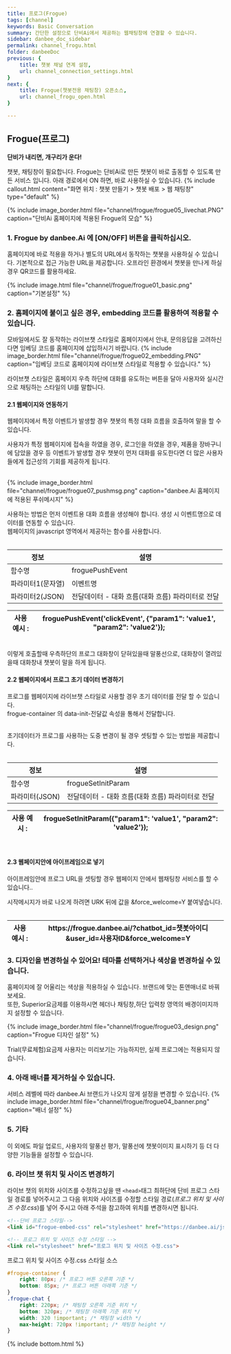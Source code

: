 ```yaml
---
title: 프로그(Frogue)
tags: [channel]
keywords: Basic Conversation
summary: 간단한 설정으로 단비Ai에서 제공하는 웹채팅창에 연결할 수 있습니다.
sidebar: danbee_doc_sidebar
permalink: channel_frogu.html
folder: danbeeDoc
previous: {
    title: 챗봇 채널 연계 설정,
    url: channel_connection_settings.html
}
next: {
    title: Frogue(챗봇전용 채팅창) 오픈소스,
    url: channel_frogu_open.html
}

---
```



## Frogue(프로그)


<strong>단비가 내리면, 개구리가 운다!</strong>

챗봇, 채팅창이 필요합니다. Frogue는 단비Ai로 만든 챗봇이 바로 출동할 수 있도록 만든 서비스 입니다.
아래 경로에서 ON 하면, 바로 사용하실 수 있습니다.
{% include callout.html content="화면 위치 : 챗봇 만들기 > 챗봇 배포 > 웹 채팅창" type="default" %}

{% include image_border.html file="channel/frogue/frogue05_livechat.PNG"  caption="단비Ai 홈페이지에 적용된 Frogue의 모습" %}


### 1. Frogue by danbee.Ai 에 [ON/OFF] 버튼을 클릭하십시오.

홈페이지에 바로 적용을 하거나 별도의 URL에서 동작하는 챗봇을 사용하실 수 있습니다.
기본적으로 접근 가능한 URL을 제공합니다. 오프라인 환경에서 챗봇을 만나게 하실 경우 QR코드를 활용하세요.

{% include image.html file="channel/frogue/frogue01_basic.png"  caption="기본설정" %}

### 2. 홈페이지에 붙이고 싶은 경우, embedding 코드를 활용하여 적용할 수 있습니다.

모바일에서도 잘 동작하는 라이브챗 스타일로 홈페이지에서 안내, 문의응답을 고려하신다면 임베딩 코드를 홈페이지에 삽입하시기 바랍니다.
{% include image_border.html file="channel/frogue/frogue02_embedding.PNG"  caption="임베딩 코드로 홈페이지에 라이브챗 스타일로 적용할 수 있습니다." %}

라이브챗 스타일은 홈페이지 우측 하단에 대화를 유도하는 버튼을 달아 사용자와 실시간으로 채팅하는 스타일의 UI를 말합니다.


#### 2.1 웹페이지와 연동하기

<div class="indented">

웹페이지에서 특정 이벤트가 발생할 경우 챗봇의 특정 대화 흐름을 호출하여 말을 할 수 있습니다. <br />

사용자가 특정 웹페이지에 접속을 하였을 경우, 로그인을 하였을 경우, 제품을 장바구니에 담았을 경우 등 이벤트가 발생할 경우
챗봇이 먼저 대화를 유도한다면 더 많은 사용자들에게 접근성의 기회를 제공하게 됩니다.<br /><br />

{% include image_border.html file="channel/frogue/frogue07_pushmsg.png" caption="danbee.Ai 홈페이지에 적용된 푸쉬메시지" %}

사용하는 방법은 먼저 이벤트용 대화 흐름을 생성해야 합니다. 생성 시 이벤트명으로 데이터를 연동할 수 있습니다.<br />
웹페이지의 javascript 영역에서 제공하는 함수를 사용합니다.<br /><br />

<table class="table table-striped">
  <thead>
    <tr>
      <th>정보</th>
      <th>설명</th>
    </tr>
  </thead>
  <tbody>
    <tr>
      <td>함수명</td>
      <td>froguePushEvent</td>
    </tr>
    <tr>
      <td>파라미터1(문자열)</td>
      <td>이벤트명</td>
    </tr>
    <tr>
      <td>파라미터2(JSON)</td>
      <td>전달데이터 - 대화 흐름(대화 흐름) 파라미터로 전달</td>
    </tr>
  </tbody>
</table>
<table class="table table-striped">
  <thead>
    <tr>
      <th>사용 예시 : </th>
      <th>froguePushEvent('clickEvent', {"param1": 'value1', "param2": 'value2'});</th>
    </tr>
  </thead>
</table>
<br />
이렇게 호출할때 우측하단의 프로그 대화창이 닫혀있을때 말풍선으로, 대화창이 열려있을때 대화창내 챗봇이 말을 하게 됩니다.<br /> 
</div>

#### 2.2 웹페이지에서 프로그 초기 데이터 변경하기

<div class="indented">

프로그를 웹페이지에 라이브챗 스타일로 사용할 경우 초기 데이터를 전달 할 수 있습니다. <br />
frogue-container 의 data-init-전달값 속성을 통해서 전달합니다. <br /><br />

초기데이터가 프로그를 사용하는 도중 변경이 될 경우 셋팅할 수 있는 방법을 제공합니다.<br /><br />

<table class="table table-striped">
  <thead>
    <tr>
      <th>정보</th>
      <th>설명</th>
    </tr>
  </thead>
  <tbody>
    <tr>
      <td>함수명</td>
      <td>frogueSetInitParam </td>
    </tr>
    <tr>
      <td>파라미터(JSON)</td>
      <td>전달데이터 - 대화 흐름(대화 흐름) 파라미터로 전달</td>
    </tr>
  </tbody>
</table>
<table class="table table-striped">
  <thead>
    <tr>
      <th>사용 예시 : </th>
      <th>frogueSetInitParam({"param1": 'value1', "param2": 'value2'});</th>
    </tr>
  </thead>
</table>
<br />

</div>

#### 2.3 웹페이지안에 아이프레임으로 넣기

<div class="indented">

아이프레임안에 프로그 URL을 셋팅할 경우 웹페이지 안에서 웹채팅창 서비스를 할 수 있습니다.. <br />

시작메시지가 바로 나오게 하려면 URK 뒤에 값을 &force_welcome=Y 붙여넣습니다.<br /><br />

<table class="table table-striped">
  <thead>
    <tr>
      <th>사용 예시 : </th>
      <th>https://frogue.danbee.ai/?chatbot_id=챗봇아이디&user_id=사용자ID&force_welcome=Y</th>
    </tr>
  </thead>
</table>
    
</div>


### 3. 디자인을 변경하실 수 있어요! 테마를 선택하거나 색상을 변경하실 수 있습니다.

홈페이지에 잘 어울리는 색상을 적용하실 수 있습니다.
브랜드에 맞는 톤앤매너로 바꿔보세요. <br/>
또한, Superior요금제를 이용하시면 헤더나 채팅창,하단 입력창 영역의 배경이미지까지 설정할 수 있습니다.

{% include image_border.html file="channel/frogue/frogue03_design.png"  caption="Frogue 디자인 설정" %}

Trial(무료체험)요금제 사용자는 미리보기는 가능하지만, 실제 프로그에는 적용되지 않습니다. 


### 4. 아래 배너를 제거하실 수 있습니다. 

서비스 레벨에 따라 danbee.Ai 브랜드가 나오지 않게 설정을 변경할 수 있습니다.
{% include image_border.html file="channel/frogue/frogue04_banner.png"  caption="배너 설정" %}


### 5. 기타 

이 외에도 파일 업로드, 사용자의 말풍선 평가, 말풍선에 챗봇이미지 표시하기 등 더 다양한 기능들을 설정할 수 있습니다.

### 6. 라이브 챗 위치 및 사이즈 변경하기

라이브 챗의 위치와 사이즈를 수정하고싶을 땐
`<head>`태그 최하단에 단비 프로그 스타일 경로를 넣어주시고 그 다음 위치와 사이즈를 수정할 스타일 경로(_프로그 위치 및 사이즈 수정.css_)를 넣어 주시고 아래 주석을 참고하여
위치를 변경하시면 됩니다.

```html
<!--단비 프로그 스타일-->
<link id="frogue-embed-css" rel="stylesheet" href="https://danbee.ai/js/plugins/frogue-embed/frogue-embed.min.css">

<!-- 프로그 위치 및 사이즈 수정 스타일 -->
<link rel="stylesheet" href="프로그 위치 및 사이즈 수정.css">
```

프로그 위치 및 사이즈 수정.css 스타일 소스
```css
#frogue-container {
    right: 80px; /* 프로그 버튼 오른쪽 기준 */
    bottom: 85px; /* 프로그 버튼 아래쪽 기준 */
}
.frogue-chat {
    right: 220px; /* 채팅창 오른쪽 기준 위치 */
    bottom: 320px; /* 채팅창 아래쪽 기준 위치 */
    width: 320 !important; /* 채팅창 width */
    max-height: 720px !important; /* 채팅창 height */
}
```
{% include bottom.html %}
